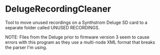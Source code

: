 # DelugeRecordingCleaner

Tool to move unused recordings on a Synthstrom Deluge SD card to a 
separate folder called UNUSED RECORDINGS. 

NOTE: Files from the Deluge prior to firmware version 3 seem to cause
errors with this program as they use a multi-node XML format that 
breaks the parser I'm using.

